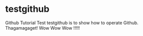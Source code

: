 # testgithub
Github Tutorial Test
testgithub is to show how to operate Github.
Thagamagaget!
Wow Wow Wow !!!!!
